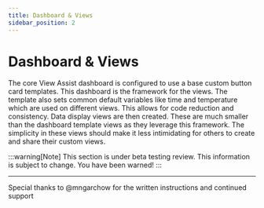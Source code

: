 ```yaml
---
title: Dashboard & Views
sidebar_position: 2
---
```


# Dashboard & Views

The core View Assist dashboard is configured to use a base custom button card templates.  This dashboard is the framework for the views.  The template also sets common default variables like time and temperature which are used on different views.  This allows for code reduction and consistency.  Data display views are then created.  These are much smaller than the dashboard template views as they leverage this framework.  The simplicity in these views should make it less intimidating for others to create and share their custom views.

:::warning[Note]
This section is under beta testing review.  This information is subject to change.  You have been warned!
:::

---

Special thanks to @mngarchow for the written instructions and continued support
